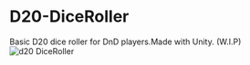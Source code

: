 # D20-DiceRoller
Basic D20 dice roller for DnD players.Made with Unity. (W.I.P)
![d20 DiceRoller](https://user-images.githubusercontent.com/91319092/211626674-026d7c41-1905-43b1-bb94-bf9003ed4f08.png)
